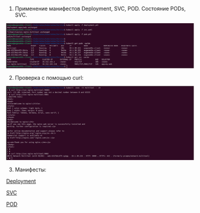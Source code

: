 1. Применение манифестов Deployment, SVC, POD. Состояние PODs, SVC.

![alt text](kub14.png)

2. Проверка с помощью curl:

![alt text](kub16.png)

3. Манифесты:

[Deployment](deployment.yml)

[SVC](svc.yaml)

[POD](pod.yml)